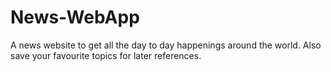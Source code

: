 # News-WebApp
A news website to get all the day to day happenings around the world. Also save your favourite topics for later references.
